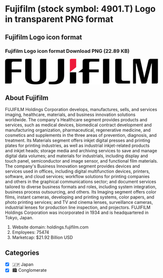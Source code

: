 # Fujifilm (stock symbol: 4901.T) Logo in transparent PNG format

## Fujifilm Logo icon format

### Fujifilm Logo icon format Download PNG (22.89 KB)

![Fujifilm Logo icon format Download PNG (22.89 KB)](/img/orig/4901.T-a716abd9.png)

## About Fujifilm

FUJIFILM Holdings Corporation develops, manufactures, sells, and services imaging, healthcare, materials, and business innovation solutions worldwide. The company's Healthcare segment provides products and services, such as medical devices, biomedical contract development and manufacturing organization, pharmaceutical, regenerative medicine, and cosmetics and supplements in the three areas of prevention, diagnosis, and treatment. Its Materials segment offers inkjet digital presses and printing plates for printing industries, as well as industrial inkjet-related products and inkjet heads; storage media and archiving services to save and manage digital data volumes; and materials for industrials, including display and touch panel, semiconductor and image sensor, and functional film materials. The company's Business Innovation segment provides devices and services used in offices, including digital multifunction devices, printers, software, and cloud services; workflow solutions for printing companies and others in the graphical communications sector; and document services tailored to diverse business formats and roles, including system integration, business process outsourcing, and others. Its Imaging segment offers color films, instant cameras, developing and printing systems, color papers, and photo printing services; and TV and cinema lenses, surveillance cameras, industrial lenses for production line inspection, and projectors. FUJIFILM Holdings Corporation was incorporated in 1934 and is headquartered in Tokyo, Japan.

1. Website domain: holdings.fujifilm.com
2. Employees: 75474
3. Marketcap: $21.92 Billion USD


## Categories
- [x] 🇯🇵 Japan
- [x] 🏙 Conglomerate
